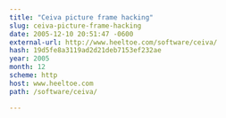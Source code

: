```yaml
---
title: "Ceiva picture frame hacking"
slug: ceiva-picture-frame-hacking
date: 2005-12-10 20:51:47 -0600
external-url: http://www.heeltoe.com/software/ceiva/
hash: 19d5fe8a3119ad2d21deb7153ef232ae
year: 2005
month: 12
scheme: http
host: www.heeltoe.com
path: /software/ceiva/

---
```



